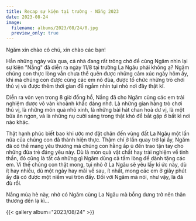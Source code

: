 ```yaml
---
title: Recap sự kiện tại trường - Nắng 2023
date: 2023-08-24
image:
  filename: albums/2023/08/24/0.jpg
  preview_only: true
---
```


Ngăm xin chào cô chú, xin chào các bạn!

Hẳn những ngày vừa qua, cả nhà đang rất trông chờ để cùng Ngăm nhìn lại sự kiện "Nắng" đã diễn ra ngày 11/8 tại trường La Ngâu phải không ạ? Ngăm chúng con thực lòng vẫn chưa thể quên được những cảm xúc ngày hôm ấy, khi mà chúng con được cùng các em nô đùa, được tổ chức những trò chơi thú vị và được thêm thời gian để ngắm nhìn tụi nhỏ nơi đây thật kĩ.

Diễn ra vỏn vẹn trong 8 giờ đồng hồ, Nắng đã cho Ngăm cùng các em trải nghiệm được vô vàn khoảnh khắc đáng nhớ. Là những gian hàng trò chơi thú vị, là những món quà nhỏ xinh, là những bài hát chan hoà dư vị, là một bữa ăn ngon, và là những nụ cười sáng trong thật khó để bắt gặp ở bất kì nơi nào khác.

Thật hạnh phúc biết bao khi ước mơ đặt chân đến vùng đất La Ngâu một lần nữa của chúng con đã thành hiện thực. Thậm chí ở lần quay trở lại ấy, Ngăm đã có thể mang yêu thương mà chúng con hằng ấp ủ đến trao tận tay cho những đứa trẻ đáng yêu này. Dù là món quà vật chất hay trải nghiệm về tinh thần, đó cũng là tất cả những gì Ngăm dùng cả tấm lòng để dành tặng các em. Vì thế chúng con thật mong, tụi nhỏ ở La Ngâu sẽ yêu lấy kí ức này, dù ít hay nhiều, dù một ngày hay mãi về sau, ít nhất, mong các em ở giây phút ấy đã có được một niềm vui tròn đầy. Đối với Ngăm mà nói, như vậy, là đã đủ rồi.

Nắng mùa hè này, nhờ có Ngăm cùng La Ngâu mà bỗng dưng trở nên thân thương đến lạ kì...

{{< gallery album="2023/08/24" >}}

